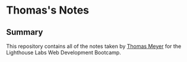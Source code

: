 # Thomas's Notes

## Summary 
This repository contains all of the notes taken by [Thomas Meyer](https://github.com/tmeyer01) for the Lighthouse Labs Web Development Bootcamp. 